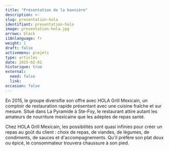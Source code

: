 ```yaml
---
title: "Présentation de la bannière"
description: >-
slug: presentation-hola
identifiant: presentation-hola 
image: presentation-hola.jpg
arrowc: black
i18nlanguage: fr
weight: 1
draft: false
activemenu: projets
type: articles
date: 2015-02-01
historique: true
external:
  need: false
  link:
occasion: false
---
```


En 2015, le groupe diversifie son offre avec HOLA Grill Mexicain, un comptoir de restauration rapide présentant avec une cuisine fraîche et sur mesure. Situé dans La Pyramide à Ste-Foy, le restaurant attire autant les amateurs de nourriture mexicaine que les adeptes de repas santé. 

Chez HOLA Grill Mexicain, les possibilités sont quasi infinies pour créer un repas au goût du client : choix de repas, de viandes, de légumes, de condiments, de sauces et d'accompagnements. Qu'il préfère son plat doux ou épicé, le consommateur trouvera chaussure à son pied. 

 
